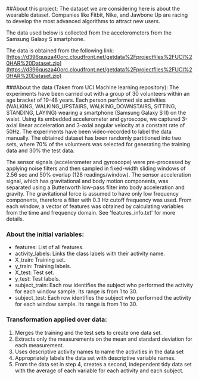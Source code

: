 ##About this project:
The dataset we are considering here is about the wearable dataset. Companies like Fitbit, Nike, and Jawbone Up are racing to develop the most advanced algorithms to attract new users.

The data used below is collected from the accelerometers from the Samsung Galaxy S smartphone.

The data is obtained from the following link:
[https://d396qusza40orc.cloudfront.net/getdata%2Fprojectfiles%2FUCI%20HAR%20Dataset.zip](https://d396qusza40orc.cloudfront.net/getdata%2Fprojectfiles%2FUCI%20HAR%20Dataset.zip) 

###About the data (Taken from UCI Machine learning repository):
The experiments have been carried out with a group of 30 volunteers within an age bracket of 19-48 years. Each person performed six activities (WALKING, WALKING_UPSTAIRS, WALKING_DOWNSTAIRS, SITTING, STANDING, LAYING) wearing a smartphone (Samsung Galaxy S II) on the waist. Using its embedded accelerometer and gyroscope, we captured 3-axial linear acceleration and 3-axial angular velocity at a constant rate of 50Hz. The experiments have been video-recorded to label the data manually. The obtained dataset has been randomly partitioned into two sets, where 70% of the volunteers was selected for generating the training data and 30% the test data. 

The sensor signals (accelerometer and gyroscope) were pre-processed by applying noise filters and then sampled in fixed-width sliding windows of 2.56 sec and 50% overlap (128 readings/window). The sensor acceleration signal, which has gravitational and body motion components, was separated using a Butterworth low-pass filter into body acceleration and gravity. The gravitational force is assumed to have only low frequency components, therefore a filter with 0.3 Hz cutoff frequency was used. From each window, a vector of features was obtained by calculating variables from the time and frequency domain. See 'features_info.txt' for more details. 

### About the initial variables:
- features: List of all features.
- activity_labels: Links the class labels with their activity name.
- X_train: Training set.
- y_train: Training labels.
- X_test: Test set.
- y_test: Test labels.
- subject_train: Each row identifies the subject who performed the activity for each window sample. Its range is from 1 to 30. 
- subject_test: Each row identifies the subject who performed the activity for each window sample. Its range is from 1 to 30. 

### Transformation applied over data:
1. Merges the training and the test sets to create one data set.
2. Extracts only the measurements on the mean and standard deviation for each measurement. 
3. Uses descriptive activity names to name the activities in the data set
4. Appropriately labels the data set with descriptive variable names. 
5. From the data set in step 4, creates a second, independent tidy data set with the average of each variable for each activity and each subject.
